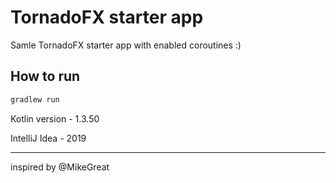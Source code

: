 # TornadoFX starter app
Samle TornadoFX starter app with enabled coroutines :) 

## How to run

```bash
gradlew run
```


Kotlin version - 1.3.50
 
IntelliJ Idea - 2019


---
inspired by @MikeGreat

